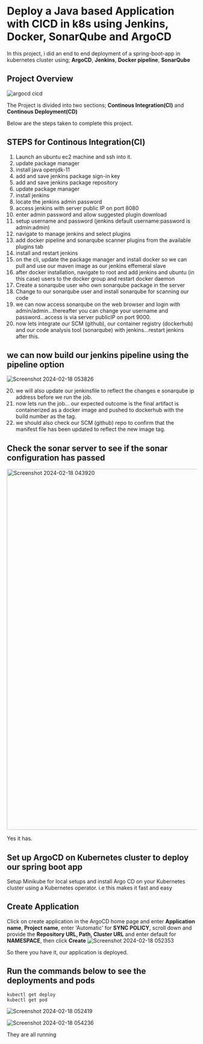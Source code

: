 # Deploy a Java based Application with CICD in k8s using Jenkins, Docker, SonarQube and ArgoCD


In this project, i did an end to end deployment of a spring-boot-app in kubernetes cluster using; **ArgoCD**, **Jenkins**, **Docker pipeline**, **SonarQube**

## Project Overview


![argocd cicd](https://user-images.githubusercontent.com/43399466/228301952-abc02ca2-9942-4a67-8293-f76647b6f9d8.png)



The Project is divided into two sections; **Continous Integration(CI)** and **Continous Deployment(CD)**

Below are the steps taken to complete this project.

## STEPS for Continous Integration(CI)
1. Launch an ubuntu ec2 machine and ssh into it.
1. update package manager
2. install java openjdk-11
3. add and save jenkins package sign-in key
4. add and save jenkins package repository
5. update package manager
6. install jenkins 
7. locate the jenkins admin password
8. access jenkins with server public IP on port 8080
9. enter admin password and allow suggested plugin download
10. setup username and password (jenkins default username:password is admin:admin)
11. navigate to manage jenkins and select plugins
12. add docker pipeline and sonarqube scanner plugins from the available plugins tab
13. install and restart jenkins
14. on the cli, update the package manager and install docker so we can pull and use our maven image as our jenkins effemeral slave
15. after docker installation, navigate to root and add jenkins and ubuntu (in this case) users to the docker group and restart docker daemon
16. Create a sonarqube user who own sonarqube package in the server
17. Change to our sonarqube user and install sonarqube for scanning our code
18. we can now access sonarqube on the web browser and login with admin/admin…thereafter you can change your username and password…access is via server publicIP on port 9000.
19. now lets integrate our SCM (github), our container registry (dockerhub) and our code analysis tool (sonarqube) with jenkins…restart jenkins after this.
    
## we can now build our jenkins pipeline using the pipeline option

![Screenshot 2024-02-18 053826](https://github.com/dandiggle23/java-maven-sonar-argocd-helm-k8s/assets/64781879/0f62d099-a4f1-45d6-89f3-dc1208c41ad3)

20. we will also update our jenkinsfile to reflect the changes
e sonarqube ip address before we run the job.
21. now lets run the job… our expected outcome is the final artifact is containerized as a docker image and pushed to dockerhub with the build number as the tag.
22. we should also check our SCM (github) repo to confirm that the manifest file has been updated to reflect the new image tag.





## Check the sonar server to see if the sonar configuration has passed
<img width="957" alt="Screenshot 2024-02-18 043920" src="https://github.com/dandiggle23/java-maven-sonar-argocd-helm-k8s/assets/64781879/441a1ee5-8372-4fc1-91ea-40b0343292bd">

Yes it has.


## Set up ArgoCD on Kubernetes cluster to deploy our spring boot app
Setup Minikube for local setups and install Argo CD on your Kubernetes cluster using a Kubernetes operator. i.e this makes it fast and easy

## Create Application

Click on create application in the ArgoCD home page and enter **Application name**, **Project name**, enter 'Automatic' for **SYNC POLICY**, scroll down and provide the **Repository URL, Path, Cluster URL** and enter default for **NAMESPACE**, then click **Create**
![Screenshot 2024-02-18 052353](https://github.com/dandiggle23/java-maven-sonar-argocd-helm-k8s/assets/64781879/9e5550eb-a389-4a2f-979c-cb4ba7eb9547)


So there you have it, our application is deployed.

## Run the commands below to see the deployments and pods

```
kubectl get deploy
kubectl get pod
```

![Screenshot 2024-02-18 052419](https://github.com/dandiggle23/java-maven-sonar-argocd-helm-k8s/assets/64781879/8d434206-4619-45ef-8370-0612c08cdc87)

![Screenshot 2024-02-18 054236](https://github.com/dandiggle23/java-maven-sonar-argocd-helm-k8s/assets/64781879/cee45074-0eba-4127-9def-0992e5190de3)

They are all running

